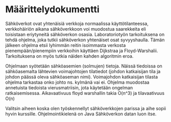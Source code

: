 # Määrittelydokumentti
Sähköverkot ovat yhtenäisiä verkkoja normaalissa käyttötilanteessa, verkkohäiriön aikana sähköverkkoon voi muodostua 
saarekkeita eli toisistaan eriytyneitä sähköverkon osasia. Laboratoriotyön tarkoituksena on tehdä ohjelma, joka tutkii 
sähköverkon yhtenäiset osat syvyyshaulla. Tämän jälkeen ohjelma etsii lyhimmän reitin isoimmasta verkosta pienempään/pienempiin
verkkoihin käyttäen Dijkstraa ja Floyd-Warshalii. Tarkoituksena on myös tutkia näiden kahden algoritmin eroa. 

Ohjelmaan syötetään sähköasemien (solmujen) tietoja. Näissä tiedoissa on sähköasemalta lähtevien
voimajohtojen tilatiedot (johdon katkaisijan tila ja johdon päässä oleva sähköaseman nimi). Voimajohdon katkaisijan tilasta 
ohjelma tarkastaa onko johto ns. kylmänä vai ei. Ohjelma muodostaa annetuista tiedoista vierusmatriisin, jota käytetään
ongelman ratkaisemisessa. Aikavaativuus floyd warshallin takia O(n^3) ja tilavaativuus O(n)

Valitsin aiheen koska olen työskennellyt sähköverkkojen parissa ja aihe sopii hyvin kurssille.
Ohjelmointikielenä on Java
Sähköverkon datan luon itse.

